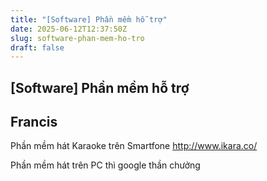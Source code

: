 ```yaml
---
title: "[Software] Phần mềm hỗ trợ"
date: 2025-06-12T12:37:50Z
slug: software-phan-mem-ho-tro
draft: false
---
```


## [Software] Phần mềm hỗ trợ

## Francis

Phần mềm hát Karaoke trên Smartfone
http://www.ikara.co/ 

Phần mềm hát trên PC thì google thần chưởng

​